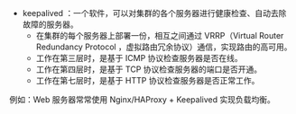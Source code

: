 - keepalived ：一个软件，可以对集群的各个服务器进行健康检查、自动去除故障的服务器。
  - 在集群的每个服务器上部署一份，相互之间通过 VRRP（Virtual Router Redundancy Protocol ，虚拟路由冗余协议）通信，实现路由的高可用。
  - 工作在第三层时，是基于 ICMP 协议检查服务器是否在线。
  - 工作在第四层时，是基于 TCP 协议检查服务器的端口是否开通。
  - 工作在第七层时，是基于 HTTP 协议检查服务器是否正常工作。

例如：Web 服务器常常使用 Nginx/HAProxy + Keepalived 实现负载均衡。
